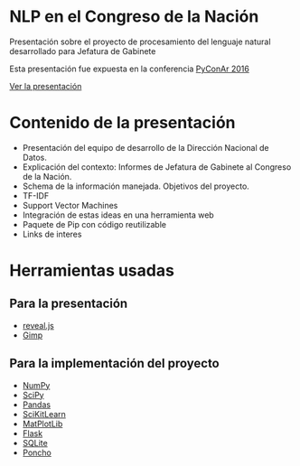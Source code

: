 # NLP en el Congreso de la Nación

Presentación sobre el proyecto de procesamiento del lenguaje natural desarrollado para Jefatura de Gabinete

Esta presentación fue expuesta en la conferencia [PyConAr 2016](http://ar.pycon.org/schedule/presentation/20/)

[Ver la presentación](http://datosgobar.github.io/presentacion-nlp-congreso-nacion)

# Contenido de la presentación

- Presentación del equipo de desarrollo de la Dirección Nacional de Datos.
- Explicación del contexto: Informes de Jefatura de Gabinete al Congreso de la Nación.
- Schema de la información manejada. Objetivos del proyecto.
- TF-IDF
- Support Vector Machines
- Integración de estas ideas en una herramienta web
- Paquete de Pip con código reutilizable
- Links de interes

# Herramientas usadas

## Para la presentación

- [reveal.js](https://github.com/hakimel/reveal.js)
- [Gimp](https://www.gimp.org/)

## Para la implementación del proyecto

- [NumPy](http://www.numpy.org/)
- [SciPy](https://www.scipy.org/)
- [Pandas](http://pandas.pydata.org/)
- [SciKitLearn](http://scikit-learn.org/)
- [MatPlotLib](http://matplotlib.org/)
- [Flask](http://flask.pocoo.org/)
- [SQLite](https://sqlite.org/)
- [Poncho](http://argob.github.io/poncho/)